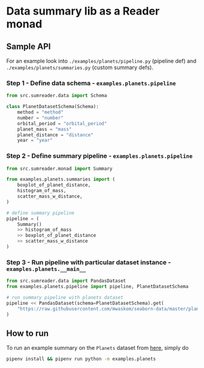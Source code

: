 # Data summary lib as a Reader monad

## Sample API

For an example look into `./examples/planets/pipeline.py` (pipeline def) and `./examples/planets/summaries.py` (custom summary defs).

### Step 1 - Define data schema  - `examples.planets.pipeline`
```python
from src.sumreader.data import Schema

class PlanetDatasetSchema(Schema):
    method = "method"
    number = "number"
    orbital_period = "orbital_period"
    planet_mass = "mass"
    planet_distance = "distance"
    year = "year"
```

### Step 2 - Define summary pipeline - `examples.planets.pipeline`
```python
from src.sumreader.monad import Summary

from examples.planets.summaries import (
    boxplot_of_planet_distance,
    histogram_of_mass,
    scatter_mass_w_distance,
)

# define summary pipeline
pipeline = (
    Summary()
    >> histogram_of_mass
    >> boxplot_of_planet_distance
    >> scatter_mass_w_distance
)
```

### Step 3 - Run pipeline with particular dataset instance - `examples.planets.__main__`
```python
from src.sumreader.data import PandasDataset
from examples.planets.pipeline import pipeline, PlanetDatasetSchema

# run summary pipeline with planets dataset
pipeline << PandasDataset(schema=PlanetDatasetSchema).get(
    "https://raw.githubusercontent.com/mwaskom/seaborn-data/master/planets.csv"
)
```

## How to run
To run an example summary on the `Planets` dataset from [here](https://github.com/mwaskom/seaborn-data), simply do

```bash
pipenv install && pipenv run python -m examples.planets
```
